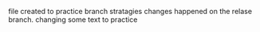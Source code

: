 file created to practice branch stratagies
changes happened on the relase branch.
changing some text to practice
